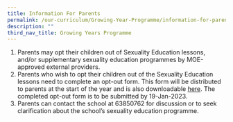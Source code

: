 ```yaml
---
title: Information For Parents
permalink: /our-curriculum/Growing-Year-Programme/information-for-parents/
description: ""
third_nav_title: Growing Years Programme
---
```


1.  Parents may opt their children out of Sexuality Education lessons, and/or supplementary sexuality education programmes by MOE-approved external providers. 
2.  Parents who wish to opt their children out of the Sexuality Education lessons need to complete an opt-out form. This form will be distributed to parents at the start of the year and is also downloadable [here](/files/MOE%20Sexuality%20Education%20Letter_Opt%20Out.pdf). The completed opt-out form is to be submitted by 19-Jan-2023.
3.  Parents can contact the school at 63850762 for discussion or to seek clarification about the school’s sexuality education programme.